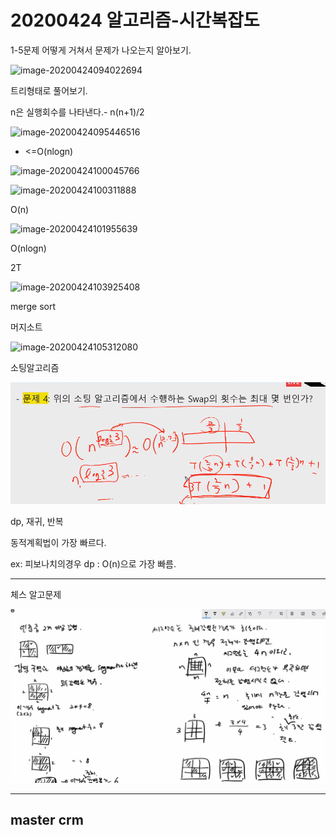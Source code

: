 # 20200424 알고리즘-시간복잡도

1-5문제 어떻게 거쳐서 문제가 나오는지 알아보기.

![image-20200424094022694](C:\Users\peach\AppData\Roaming\Typora\typora-user-images\image-20200424094022694.png)

트리형태로 풀어보기.

n은 실행회수를 나타낸다.- n(n+1)/2

![image-20200424095446516](C:\Users\peach\AppData\Roaming\Typora\typora-user-images\image-20200424095446516.png)

- <=O(nlogn)

![image-20200424100045766](C:\Users\peach\AppData\Roaming\Typora\typora-user-images\image-20200424100045766.png)

![image-20200424100311888](C:\Users\peach\AppData\Roaming\Typora\typora-user-images\image-20200424100311888.png)

O(n)

![image-20200424101955639](C:\Users\peach\AppData\Roaming\Typora\typora-user-images\image-20200424101955639.png)

O(nlogn)

2T



![image-20200424103925408](C:\Users\peach\AppData\Roaming\Typora\typora-user-images\image-20200424103925408.png)



merge sort

머지소트

![image-20200424105312080](C:\Users\peach\AppData\Roaming\Typora\typora-user-images\image-20200424105312080.png)



소팅알고리즘

![image-20200424105745617](assets/image-20200424105745617.png)



dp, 재귀, 반복

동적계획법이 가장 빠르다.



ex: 피보나치의경우 dp : O(n)으로 가장 빠름.



--------

체스 알고문제

![image-20200424125336160](assets/image-20200424125336160.png)

-----------

## master crm

